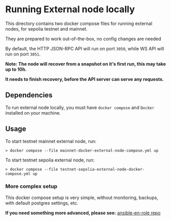 # Running External node locally

This directory contains two docker compose files for running external nodes, for sepolia testnet and mainnet.

They are prepared to work out-of-the-box, no config changes are needed

By default, the HTTP JSON-RPC API will run on port `3050`, while WS API will run on port `3051`.

**Note: The node will recover from a snapshot on it's first run, this may take up to 10h.**

**It needs to finish recovery, before the API server can serve any requests.**

## Dependencies

To run external node locally, you must have `docker compose` and `Docker` installed on your machine.

## Usage

To start testnet mainnet external node, run:

```
> docker compose --file mainnet-docker-external-node-compose.yml up
```

To start testnet sepolia external node, run:

```
> docker compose --file testnet-sepolia-external-node-docker-compose.yml up
```

### More complex setup

This docker compose setup is very simple, without monitoring, backups, with default postgres settings, etc.

**If you need something more advanced, please see:** [ansible-en-role repo](https://github.com/matter-labs/ansible-en-role)
